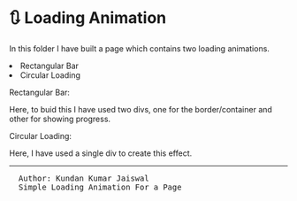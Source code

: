 # 🔃 Loading Animation

In this folder I have built a page which contains two loading animations.
<li>Rectangular Bar</li>
<li>Circular Loading</li>


Rectangular Bar:

Here, to buid this I have used two divs, one for the border/container and other for showing progress.






Circular Loading:

Here, I have used a single div to create this effect.



<hr>
<pre>
  Author: Kundan Kumar Jaiswal
  Simple Loading Animation For a Page
</pre>